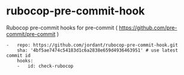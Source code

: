 # rubocop-pre-commit-hook

Rubocop pre-commit hooks for pre-commit ( https://github.com/pre-commit/pre-commit )
```
-   repo: https://github.com/jordant/rubocop-pre-commit-hook.git
    sha: '4bf5ae7474c54183d1c6a2838e659d4936463951' # use latest commit id
    hooks:
    -   id: check-rubocop
```

